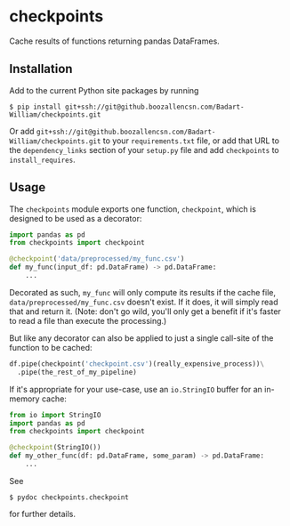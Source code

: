# checkpoints

Cache results of functions returning pandas DataFrames.

## Installation

Add to the current Python site packages by running

```
$ pip install git+ssh://git@github.boozallencsn.com/Badart-William/checkpoints.git
```

Or add
`git+ssh://git@github.boozallencsn.com/Badart-William/checkpoints.git`
to your `requirements.txt` file, or add that URL to the
`dependency_links` section of your `setup.py` file and add
`checkpoints` to `install_requires`.

## Usage

The `checkpoints` module exports one function, `checkpoint`, which is
designed to be used as a decorator:

```python
import pandas as pd
from checkpoints import checkpoint

@checkpoint('data/preprocessed/my_func.csv')
def my_func(input_df: pd.DataFrame) -> pd.DataFrame:
    ...
```

Decorated as such, `my_func` will only compute its results if the
cache file, `data/preprocessed/my_func.csv` doesn't exist. If it
does, it will simply read that and return it. (Note: don't go wild,
you'll only get a benefit if it's faster to read a file than execute
the processing.)

But like any decorator can also be applied to just a single call-site
of the function to be cached:

```python
df.pipe(checkpoint('checkpoint.csv')(really_expensive_process))\
  .pipe(the_rest_of_my_pipeline)
```

If it's appropriate for your use-case, use an `io.StringIO` buffer
for an in-memory cache:

```python
from io import StringIO
import pandas as pd
from checkpoints import checkpoint

@checkpoint(StringIO())
def my_other_func(df: pd.DataFrame, some_param) -> pd.DataFrame:
    ...
```

See

```
$ pydoc checkpoints.checkpoint
```

for further details.

